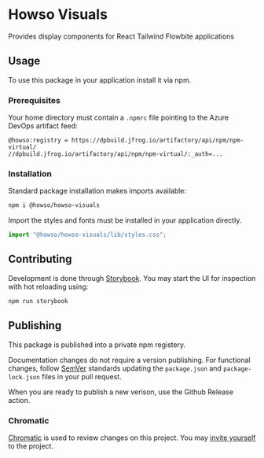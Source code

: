 # Howso Visuals

Provides display components for React Tailwind Flowbite applications

## Usage

To use this package in your application install it via npm.

### Prerequisites

Your home directory must contain a `.npmrc` file pointing to the Azure DevOps artifact feed:

```text
@howso:registry = https://dpbuild.jfrog.io/artifactory/api/npm/npm-virtual/
//dpbuild.jfrog.io/artifactory/api/npm/npm-virtual/:_auth=...
```

### Installation

Standard package installation makes imports available:

```bash
npm i @howso/howso-visuals
```

Import the styles and fonts must be installed in your application directly.

```ts
import "@howso/howso-visuals/lib/styles.css";
```

## Contributing

Development is done through [Storybook](https://storybook.js.org/).
You may start the UI for inspection with hot reloading using:

```bash
npm run storybook
```

## Publishing

This package is published into a private npm registery.

Documentation changes do not require a version publishing.
For functional changes, follow [SemVer](https://semver.org/)
standards updating the `package.json` and `package-lock.json`
files in your pull request.

When you are ready to publish a new verison, use the Github Release action.

### Chromatic

[Chromatic](https://www.chromatic.com/library?appId=660ae6abe1f3044afce54bba&branch=main) is used to review changes on this project.
You may [invite yourself](https://www.chromatic.com/start?inviteToken=chpi_4b32753dfe61496fab76da1667fc49f0&appId=660ae6abe1f3044afce54bba) to the project.
